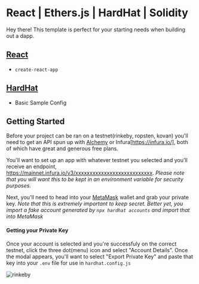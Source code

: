 # React | Ethers.js | HardHat | Solidity

Hey there! This template is perfect for your starting needs when building out a dapp.

## [React](https://reactjs.org/docs/getting-started.html)
- `create-react-app`

## [HardHat](https://hardhat.org/getting-started/)
- Basic Sample Config

## Getting Started
Before your project can be ran on a testnet(rinkeby, ropsten, kovan) you'll need to get an API spun up with [Alchemy](https://www.alchemy.com/) or Infura[https://infura.io/], both of which have great and generous free plans.

You'll want to set up an app with whatever testnet you selected and you'll receive an endpoint, https://mainnet.infura.io/v3/xxxxxxxxxxxxxxxxxxxxxxxxxxx. *Please note that you will want this to be kept in an environment variable for security purposes.*

Next, you'll need to head into your [MetaMask](https://metamask.io/) wallet and grab your private key. *Note that this is extremely important to keep secret. Better yet, you import a fake account generated by `npx hardhat accounts` and import that into MetaMask*

#### Getting your Private Key
Once your account is selected and you're successfuly on the correct testnet, click the three dot(menu) icon and select "Account Details". Once the modal appears, you'll want to select "Export Private Key" and paste that key into your `.env` file for use in `hardhat.config.js`



![rinkeby](https://user-images.githubusercontent.com/19507316/135695179-70da545e-c007-4776-9d7c-053a5611b514.gif)
